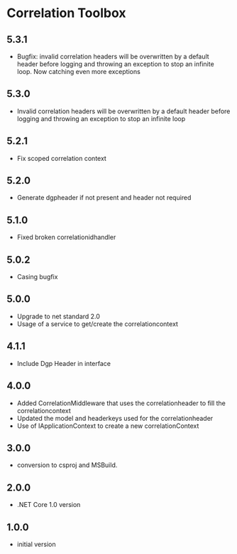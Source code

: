 # Correlation Toolbox

## 5.3.1

- Bugfix: invalid correlation headers will be overwritten by a default header before logging and throwing an exception to stop an infinite loop. Now catching even more exceptions


## 5.3.0

- Invalid correlation headers will be overwritten by a default header before logging and throwing an exception to stop an infinite loop 

## 5.2.1

- Fix scoped correlation context

## 5.2.0

- Generate dgpheader if not present and header not required

## 5.1.0

- Fixed broken correlationidhandler

## 5.0.2

- Casing bugfix

## 5.0.0

- Upgrade to net standard 2.0
- Usage of a service to get/create the correlationcontext

## 4.1.1

- Include Dgp Header in interface

## 4.0.0

- Added CorrelationMiddleware that uses the correlationheader to fill the correlationcontext
- Updated the model and headerkeys used for the correlationheader
- Use of IApplicationContext to create a new correlationContext

## 3.0.0

- conversion to csproj and MSBuild.

## 2.0.0

- .NET Core 1.0 version

## 1.0.0

- initial version
